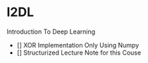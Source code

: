 # I2DL
Introduction To Deep Learning
- [] XOR Implementation Only Using Numpy
- [] Structurized Lecture Note for this Couse
